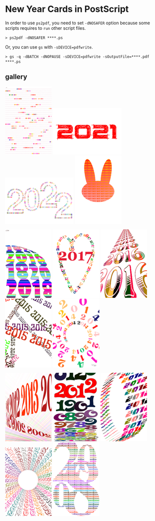 # New Year Cards in PostScript 

In order to use `ps2pdf`, you need to set `-dNOSAFER` option because some scripts requires to `run` other script files.

```shell
> ps2pdf -dNOSAFER ****.ps
```

Or, you can use `gs` with `-sDEVICE=pdfwrite`.

```shell
> gs -q -dBATCH -dNOPAUSE -sDEVICE=pdfwrite -sOutputFile=****.pdf ****.ps
```

## gallery

<img src="https://raw.githubusercontent.com/k16shikano/new-year-cards/master/2020/fileout.png" width="150"> <img src="https://raw.githubusercontent.com/k16shikano/new-year-cards/master/2021/2021.png" height="150"> <img src="https://raw.githubusercontent.com/k16shikano/new-year-cards/master/2022/2022.png" height="150"> <img src="https://raw.githubusercontent.com/k16shikano/new-year-cards/master/2023/2023.png" width="150">

<img src="https://raw.githubusercontent.com/k16shikano/new-year-cards/master/2018/2018.png" width="150"> <img src="https://raw.githubusercontent.com/k16shikano/new-year-cards/master/2017/2017.png" width="150">  <img src="https://raw.githubusercontent.com/k16shikano/new-year-cards/master/2016/2016.png" width="150"> <img src="https://raw.githubusercontent.com/k16shikano/new-year-cards/master/2015/2015.png" width="150"> <img src="https://raw.githubusercontent.com/k16shikano/new-year-cards/master/2014/2014.png" width="150">

<img src="https://raw.githubusercontent.com/k16shikano/new-year-cards/master/2013/2013.png" width="150"> <img src="https://raw.githubusercontent.com/k16shikano/new-year-cards/master/2012/2012.png" width="150"> <img src="https://raw.githubusercontent.com/k16shikano/new-year-cards/master/2011/2011.png" width="150"> <img src="https://raw.githubusercontent.com/k16shikano/new-year-cards/master/2010/2010.png" width="150"> <img src="https://raw.githubusercontent.com/k16shikano/new-year-cards/master/2008/2008.png" width="150">
